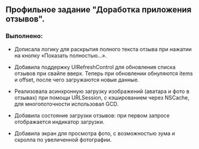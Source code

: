 ## Профильное задание "Доработка приложения отзывов".

### Выполнено:

* Дописала логику для раскрытия полного текста отзыва при нажатии на кнопку «Показать полностью…».

* Добавила поддержку UIRefreshControl для обновления списка отзывов при свайпе вверх. Теперь при обновлении обнуляются items и offset, после чего загружаются новые данные.

* Реализовала асинхронную загрузку изображений (аватара и фото в отзывах) при помощи URLSession, с кэшированием через NSCache, для многопоточности использовал GCD. 

* Добавила состояние загрузки отзывов: при первом запросе отображается индикатор загрузки.

* Добавила экран для просмотра фото, с возможностью зума и скролла по увеличенной фотографии.

